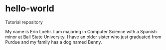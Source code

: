 # hello-world
Tutorial repository

My name is Erin Loehr. I am majoring in Computer Science with a Spanish minor at Ball State University.
I have an older sister who just graduated from Purdue and my family has a dog named Benny.

